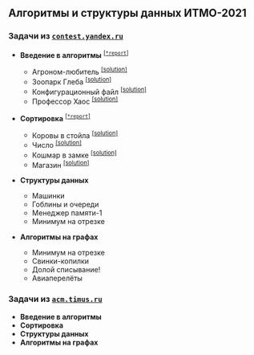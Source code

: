 ## Алгоритмы и структуры данных ИТМО-2021

### Задачи из [`contest.yandex.ru`](https://contest.yandex.ru/)

-   **Введение в алгоритмы** <sup>[\[`*report`\]](yandex/1.introduction-in-algorithms/*report.md)</sub>
    
    -   Агроном-любитель <sup>[\[solution\]](yandex/1.introduction-in-algorithms/amateur-agronomist.cpp)</sub>
    -   Зоопарк Глеба <sup>[\[solution\]](yandex/1.introduction-in-algorithms/zoo-gleb.cpp)</sub>
    -   Конфигурационный файл <sup>[\[solution\]](yandex/1.introduction-in-algorithms/config-file.cpp)</sub>
    -   Профессор Хаос <sup>[\[solution\]](yandex/1.introduction-in-algorithms/doctor-house.cpp)</sub>
    
-   **Сортировка** <sup>[\[`*report`\]](yandex/2.sorting/*report.md)</sub>
    
    -   Коровы в стойла <sup>[\[solution\]](yandex/2.sorting/cows-in-stalls.cpp)</sup>
    -   Число <sup>[\[solution\]](yandex/2.sorting/number.cpp)</sup>
    -   Кошмар в замке <sup>[\[solution\]](yandex/2.sorting/castle-nightmare.cpp)</sup>
    -   Магазин <sup>[\[solution\]](yandex/2.sorting/store.cpp)</sup>

-   **Структуры данных**
    
    -   Машинки
    -   Гоблины и очереди
    -   Менеджер памяти-1
    -   Минимум на отрезке
    
-   **Алгоритмы на графах**

    -   Минимум на отрезке
    -   Свинки-копилки
    -   Долой списывание!
    -   Авиаперелёты

### Задачи из [`acm.timus.ru`](https://acm.timus.ru/)

-   **Введение в алгоритмы**
-   **Сортировка**
-   **Структуры данных**
-   **Алгоритмы на графах**
